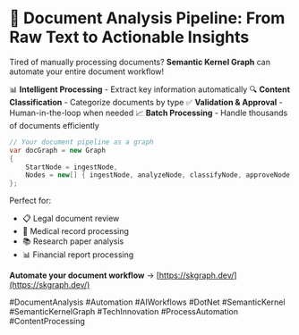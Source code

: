 # 📄 Document Analysis Pipeline: From Raw Text to Actionable Insights

Tired of manually processing documents? **Semantic Kernel Graph** can automate your entire document workflow!

📊 **Intelligent Processing** - Extract key information automatically
🔍 **Content Classification** - Categorize documents by type
✅ **Validation & Approval** - Human-in-the-loop when needed
📈 **Batch Processing** - Handle thousands of documents efficiently

```csharp
// Your document pipeline as a graph
var docGraph = new Graph
{
    StartNode = ingestNode,
    Nodes = new[] { ingestNode, analyzeNode, classifyNode, approveNode }
};
```

Perfect for:
* 📋 Legal document review
* 🏥 Medical record processing
* 📚 Research paper analysis
* 📊 Financial report processing

**Automate your document workflow** → [https://skgraph.dev/](https://skgraph.dev/)

#DocumentAnalysis #Automation #AIWorkflows #DotNet #SemanticKernel #SemanticKernelGraph #TechInnovation #ProcessAutomation #ContentProcessing
